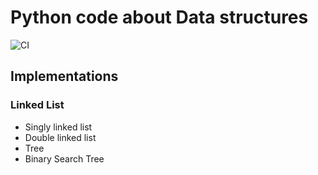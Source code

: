 # Python code about Data structures

![CI](https://github.com/xico-labs/data_structures_and_algorithms_py/workflows/CI/badge.svg?branch=master)




## Implementations

### Linked List

* Singly linked list
* Double linked list
* Tree
* Binary Search Tree


